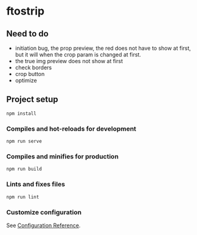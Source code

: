 # ftostrip

## Need to do

- initiation bug, the prop preview, the red does not have to show at first, but it will when the crop param is changed at first.
- the true img preview does not show at first
- check borders
- crop button
- optimize



## Project setup
```
npm install
```

### Compiles and hot-reloads for development
```
npm run serve
```

### Compiles and minifies for production
```
npm run build
```

### Lints and fixes files
```
npm run lint
```

### Customize configuration
See [Configuration Reference](https://cli.vuejs.org/config/).
